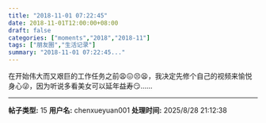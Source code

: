 ```yaml
---
title: "2018-11-01 07:22:45"
date: 2018-11-01T12:00:00+08:00
draft: false
categories: ["moments","2018","2018-11"]
tags: ["朋友圈","生活记录"]
summary: "2018-11-01 07:22:45..."
---
```


在开始伟大而又艰巨的工作任务之前😩😖😣😫，我决定先修个自己的视频来愉悦身心😜，因为听说多看美女可以延年益寿😏……

---

**帖子类型:** 15
**用户名:** chenxueyuan001
**处理时间:** 2025/8/28 21:12:38